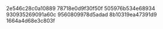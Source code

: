 2e546c28c0a10889
78718e0d9f30f50f
505976b534e68934
930935269091a60c
9560809978d5adad
8b10319ea47391d9
1664a4d68e3c803f
